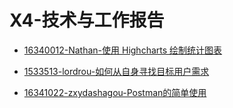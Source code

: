 # X4-技术与工作报告

* [16340012-Nathan-使用 Highcharts 绘制统计图表](https://leonharde.github.io/2019/06/22/Highcharts/)

* [1533513-lordrou-如何从自身寻找目标用户需求](https://blog.csdn.net/weixin_42000189/article/details/93753881)

* [16341022-zxydashagou-Postman的简单使用](https://www.cnblogs.com/zxydashagou/p/11108705.html)
